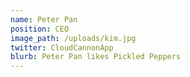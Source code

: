 ```yaml
---
name: Peter Pan
position: CEO
image_path: /uploads/kim.jpg
twitter: CloudCannonApp
blurb: Peter Pan likes Pickled Peppers
---
```


